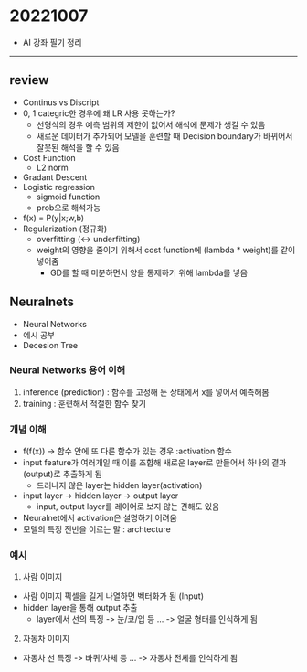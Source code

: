 # 20221007

- AI 강좌 필기 정리

---

## review
- Continus vs Discript
- 0, 1 categric한 경우에 왜 LR 사용 못하는가?
    - 선형식의 경우 예측 범위의 제한이 없어서 해석에 문제가 생길 수 있음
    - 새로운 데이터가 추가되어 모델을 훈련할 때 Decision boundary가 바뀌어서 잘못된 해석을 할 수 있음
- Cost Function
    - L2 norm
- Gradant Descent
- Logistic regression
    - sigmoid function
    - prob으로 해석가능
- f(x) = P(y|x;w,b)
- Regularization (정규화)
    - overfitting (<-> underfitting)
    - weight의 영향을 줄이기 위해서 cost function에 (lambda * weight)를 같이 넣어줌
        - GD를 할 때 미분하면서 양을 통제하기 위해 lambda를 넣음

## Neuralnets
- Neural Networks
- 예시 공부
- Decesion Tree

### Neural Networks 용어 이해
1. inference (prediction) : 함수를 고정해 둔 상태에서 x를 넣어서 예측해봄
2. training : 훈련해서 적절한 함수 찾기

### 개념 이해
- f(f(x)) -> 함수 안에 또 다른 함수가 있는 경우 :activation 함수
- input feature가 여러개일 때 이를 조합해 새로운 layer로 만들어서 하나의 결과 (output)로 추출하게 됨
    - 드러나지 않은 layer는 hidden layer(activation)
- input layer -> hidden layer -> output layer
    - input, output layer를 레이어로 보지 않는 견해도 있음
- Neuralnet에서 activation은 설명하기 어려움
- 모델의 특징 전반을 이르는 말 : archtecture

### 예시
1. 사람 이미지
- 사람 이미지 픽셀을 길게 나열하면 벡터화가 됨 (Input)
- hidden layer을 통해 output 추출
    - layer에서 선의 특징 -> 눈/코/입 등 ... -> 얼굴 형태를 인식하게 됨
2. 자동차 이미지
- 자동차 선 특징 -> 바퀴/차체 등 ... -> 자동차 전체를 인식하게 됨